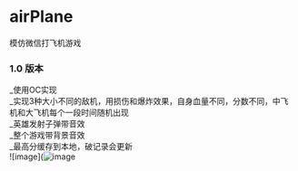 # airPlane
模仿微信打飞机游戏
### 1.0 版本
_使用OC实现<br />
_实现3种大小不同的敌机，用损伤和爆炸效果，自身血量不同，分数不同，中飞机和大飞机每个一段时间随机出现<br />
_英雄发射子弹带音效<br />
_整个游戏带背景音效<br />
_最高分缓存到本地，破记录会更新<br />
![image](![image](https://github.com/suifengqjn/airPlane/blob/master/airplane/screenShot/110.gif)<br />





